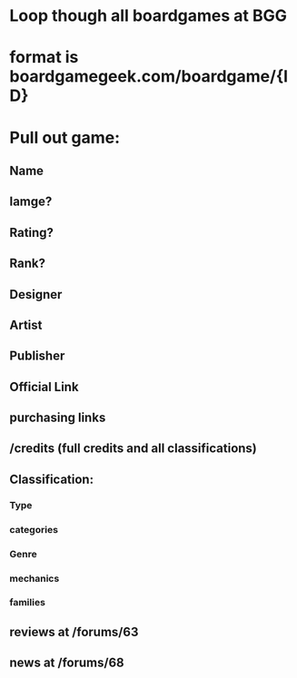 # Loop though all boardgames at BGG

# format is boardgamegeek.com/boardgame/{ID}

# Pull out game:

## Name

## Iamge?

## Rating?

## Rank?

## Designer

## Artist

## Publisher

## Official Link

## purchasing links

## /credits (full credits and all classifications)

## Classification:

### Type

### categories

### Genre

### mechanics

### families

## reviews at /forums/63

## news at /forums/68
